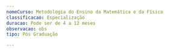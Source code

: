 ```yaml
---
nomeCurso: Metodologia do Ensino da Matemática e da Física
classificacao: Especialização
duracao: Pode ser de 4 a 12 meses
observacao: obs
tipo: Pós Graduação

---
```


